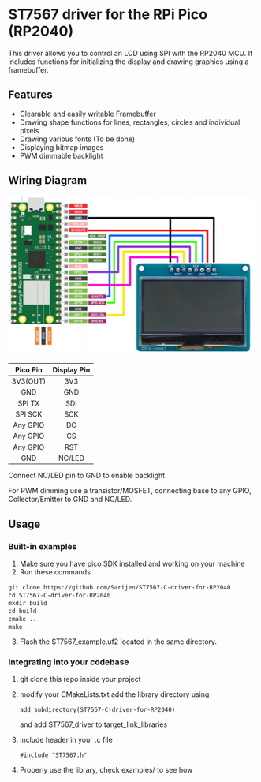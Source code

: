 # ST7567 driver for the RPi Pico (RP2040)
This driver allows you to control an LCD using SPI with the RP2040 MCU.
It includes functions for initializing the display and drawing graphics using a framebuffer.


## Features
- Clearable and easily writable Framebuffer 
- Drawing shape functions for lines, rectangles, circles and individual pixels
- Drawing various fonts (To be done)
- Displaying bitmap images
- PWM dimmable backlight

## Wiring Diagram

<img src="images/wiringDiagram.png" width="500"/>

| Pico Pin | Display Pin  |
| :------: |:----:|
| 3V3(OUT) | 3V3 |
| GND | GND |
| SPI TX | SDI |
| SPI SCK | SCK |
| Any GPIO | DC |
| Any GPIO | CS |
| Any GPIO | RST |
| GND | NC/LED |

Connect NC/LED pin to GND to enable backlight.

For PWM dimming use a transistor/MOSFET, connecting base to any GPIO, Collector/Emitter to GND and NC/LED.

## Usage

### Built-in examples
1. Make sure you have [pico SDK](https://github.com/raspberrypi/pico-sdk) installed and working on your machine
2. Run these commands
```
git clone https://github.com/Sarijen/ST7567-C-driver-for-RP2040
cd ST7567-C-driver-for-RP2040
mkdir build
cd build
cmake ..
make
```
3. Flash the ST7567_example.uf2 located in the same directory. 

### Integrating into your codebase
1. git clone this repo inside your project

2. modify your CMakeLists.txt 
add the library directory using
    ``` 
    add_subdirectory(ST7567-C-driver-for-RP2040)
    ```
    and add ST7567_driver to target_link_libraries

3. include header in your .c file
    ```
    #include "ST7567.h"
    ```

4. Properly use the library, check examples/ to see how
